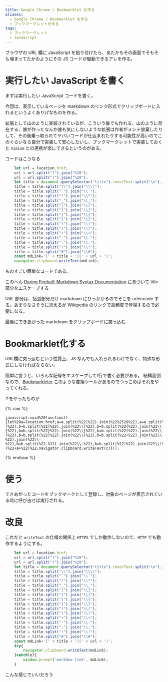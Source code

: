 ```yaml
---
title: Google Chrome / Bookmarklet を作る
aliases:
  - Google Chrome / Bookmarklet を作る
  - ブックマークレットを作る
tags:
  - ブックマークレット
  - JavaScript
---
```


ブラウザの URL 欄に JavaScript を貼り付けたら、あたかもその画面でそもそも埋まってたかのようにその JS コードが駆動できるアレを作る。

実行したい JavaScript を書く
================================================================================
まずは実行したい JavaScript コードを書く。

今回は、表示しているページを markdown のリンク形式でクリップボードに入れるというよくありげなものを作る。

拡張として山のように実装されているが、こういう誰でも作れる、山のように存在する、誰が作ったなんか誰も気にしないような拡張は作者がメンテ放棄したりして、その後乗っ取られてヤバいコードが仕込まれたりする可能性が高いのでこのぐらいなら自分で実装して安心したいし、ブックマークレットで実装しておくと `Vimium` との連携が楽にできるというのがある。

コードはこうなる

```javascript
    let url = location.href;
    url = url.split("(").join("%28");
    url = url.split(")").join("%29");
    let title = document.querySelector("title").innerText.split("\n").join(" ").trim();
    title = title.split("\\").join("\\\\");
    title = title.split("`").join("\\`");
    title = title.split("*").join("\\*");
    title = title.split("_").join("\\_");
    title = title.split("[").join("\\[");
    title = title.split("]").join("\\]");
    title = title.split("{").join("\\{");
    title = title.split("}").join("\\}");
    title = title.split("(").join("\\(");
    title = title.split(")").join("\\)");
    title = title.split("+").join("\\+");
    title = title.split("-").join("\\-");
    title = title.split(".").join("\\.");
    title = title.split("!").join("\\!");
    title = title.split("#").join("\\#");
    const mdLink='[' + title + '](' + url + ')';
    navigator.clipboard.writeText(mdLink);
```

ものすごい簡単なコードである。

このへん [Daring Fireball: Markdown Syntax Documentation](https://daringfireball.net/projects/markdown/syntax#backslash) に基づいて title 部分をエスケープする

URL 部分は、括弧部分だけ markdown にひっかかるのでそこを urlencode する。あまりなさそうに思えるが Wikipedia のリンクで高頻度で登場するので必要になる。

最後にできあがった markdown をクリップボードに突っ込む


Bookmarklet化する
================================================================================
URL欄に突っ込むという性質上、JS なんでも入れられるわけでなく、特殊な形式にしなければならない。

簡単に言うと、いろんな記号をエスケープして1行で書く必要がある。
結構面倒なので、[Bookmarkleter](https://chriszarate.github.io/bookmarkleter/) このような変換ツールがあるのでつっこめばそれをやってくれる。

↑をやったものが


{% raw %}
```
javascript:void%20function(){let%20a=location.href;a=a.split(%22(%22).join(%22%2528%22),a=a.split(%22)%22).join(%22%2529%22);let%20b=document.querySelector(%22title%22).innerText.split(%22\n%22).join(%22%20%22).trim();b=b.split(%22\\%22).join(%22\\\\%22),b=b.split(%22`%22).join(%22\\`%22),b=b.split(%22*%22).join(%22\\*%22),b=b.split(%22_%22).join(%22\\_%22),b=b.split(%22[%22).join(%22\\[%22),b=b.split(%22]%22).join(%22\\]%22),b=b.split(%22{%22).join(%22\\{%22),b=b.split(%22}%22).join(%22\\}%22),b=b.split(%22(%22).join(%22\\(%22),b=b.split(%22)%22).join(%22\\)%22),b=b.split(%22+%22).join(%22\\+%22),b=b.split(%22-%22).join(%22\\-%22),b=b.split(%22.%22).join(%22\\.%22),b=b.split(%22!%22).join(%22\\!%22),b=b.split(%22%23%22).join(%22\\%23%22);const%20c=%22[%22+b+%22](%22+a+%22)%22;navigator.clipboard.writeText(c)}();
```
{% endraw %}



使う
================================================================================
できあがったコードをブックマークとして登録し、対象のページが表示されている時に呼び出せば実行される。



改良
================================================================================
これだと `writeText` の仕様の関係上 `HTTPS` でしか動作しないので、`HTTP` でも動作するようにする。


```javascript
    let url = location.href;
    url = url.split("(").join("%28");
    url = url.split(")").join("%29");
    let title = document.querySelector("title").innerText.split("\n").join(" ").trim();
    title = title.split("\\").join("\\\\");
    title = title.split("`").join("\\`");
    title = title.split("*").join("\\*");
    title = title.split("_").join("\\_");
    title = title.split("[").join("\\[");
    title = title.split("]").join("\\]");
    title = title.split("{").join("\\{");
    title = title.split("}").join("\\}");
    title = title.split("(").join("\\(");
    title = title.split(")").join("\\)");
    title = title.split("+").join("\\+");
    title = title.split("-").join("\\-");
    title = title.split(".").join("\\.");
    title = title.split("!").join("\\!");
    title = title.split("#").join("\\#");
    const mdLink='[' + title + '](' + url + ')';
    try{
        navigator.clipboard.writeText(mdLink);
    }catch(e){
        window.prompt('markdow link', mdLink);
    }
```

こんな感じでいいだろう






















